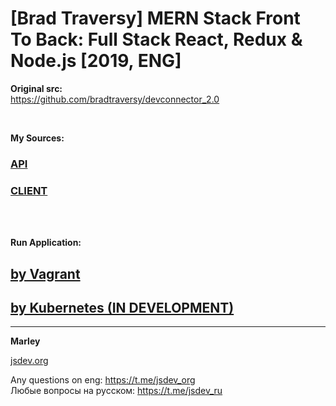# [Brad Traversy] MERN Stack Front To Back: Full Stack React, Redux &amp; Node.js [2019, ENG]

**Original src:**  
https://github.com/bradtraversy/devconnector_2.0

<br/>

**My Sources:**

### [API](./api/Readme.md)

### [CLIENT](./client/Readme.md)

<br/>

<br/>

**Run Application:**

## [by Vagrant](./Vagrant.md)

## [by Kubernetes (IN DEVELOPMENT)](./Kubernetes.md)

---

**Marley**

<a href="https://jsdev.org">jsdev.org</a>

Any questions on eng: https://t.me/jsdev_org  
Любые вопросы на русском: https://t.me/jsdev_ru
